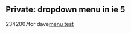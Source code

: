 <article><h1>Private: dropdown menu in ie 5</h1><time><span class="day">23</span><span class="month">4</span><span class="year">2007</span></time>for dave<a href='http://www.wnas.nl/wp-content/uploads/2007/04/menutest.html' title='menu test'>menu test</a><code></code></article>